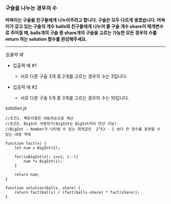 ### 구슬을 나누는 경우의 수

**머쓱이는 구슬을 친구들에게 나누어주려고 합니다. 구슬은 모두 다르게 생겼습니다. 머쓱이가 갖고 있는 구슬의 개수 balls와 친구들에게 나누어 줄 구슬 개수 share이 매개변수로 주어질 때, balls개의 구슬 중 share개의 구슬을 고르는 가능한 모든 경우의 수를 return 하는 solution 함수를 완성해주세요.**

---

_입출력 예_

- 입출력 예 #1

  - 서로 다른 구슬 3개 중 2개를 고르는 경우의 수는 3입니다.

- 입출력 예 #2

  - 서로 다른 구슬 5개 중 3개를 고르는 경우의 수는 10입니다.

_solution.js_

```
//조건1. 팩토리얼은 내림차순으로 계산
//조건2. BigInt 사용하기(BigInt는 BigInt끼리 연산 가능)
//BigInt : Number가 나타낼 수 있는 최댓값인  2^53 - 1 보다 큰 정수를 표현할 수 있는 내장 객체

function fact(n) {
    let num = BigInt(1);

    for(i=BigInt(n); i>=1; i--){
        num *= BigInt(i);
    }

    return num;
}

function solution(balls, share) {
    return fact(balls) / (fact(balls-share) * fact(share));
}
```
